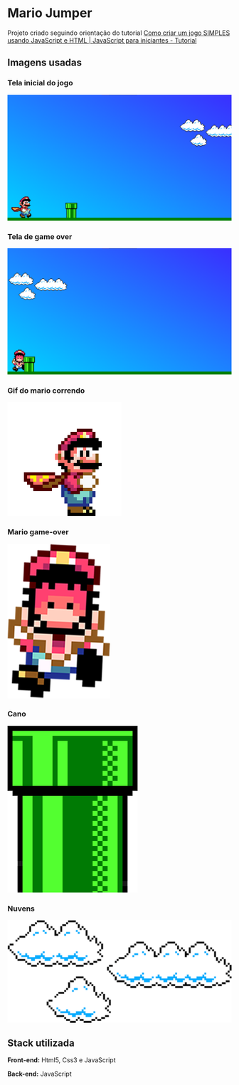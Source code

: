 
# Mario Jumper

Projeto criado seguindo orientação do tutorial [Como criar um jogo SIMPLES usando JavaScript e HTML | JavaScript para iniciantes - Tutorial](https://www.youtube.com/watch?v=r9buAwVBDhA) 
## Imagens usadas

### Tela inicial do jogo
![alt text](img/tela%20Jogo%20do%20Mario.png)
### Tela de game over
![alt text](img/tela%20Jogo%20do%20Mario%20game%20over.png)
### Gif do mario correndo
![alt text](img/mario.gif)
### Mario game-over
![alt text](img/game-over.png)
### Cano
![alt text](img/pipe.png)
### Nuvens
![alt text](img/clouds.png)
## Stack utilizada

**Front-end:** Html5, Css3 e JavaScript 

**Back-end:** JavaScript